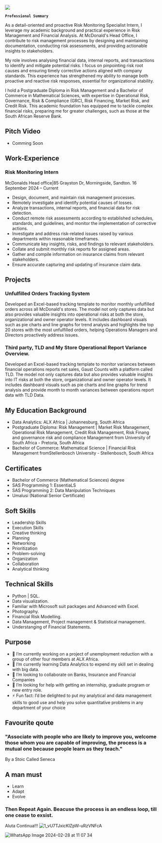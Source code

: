 
![](https://media.licdn.com/dms/image/D4D22AQEpDviqo8ZNCw/feedshare-shrink_800/0/1712225268373?e=1715212800&v=beta&t=CuenbbuLaREj_Q2PksRi-jknDhw-dyILyjVqwV3OVZ4)

**`Professional Summary`**

As a detail-oriented and proactive Risk Monitoring Specialist Intern, I leverage my academic background and practical experience in Risk Management and Financial Analysis. At McDonald's Head Office, I contribute to risk management processes by designing and maintaining documentation, conducting risk assessments, and providing actionable insights to stakeholders.

My role involves analysing financial data, internal reports, and transactions to identify and mitigate potential risks. I focus on pinpointing risk root causes and ensuring timely corrective actions aligned with company standards. This experience has strengthened my ability to manage both proactive and reactive risk responses, essential for organizational stability.

I hold a Postgraduate Diploma in Risk Management and a Bachelor of Commerce in Mathematical Sciences, with expertise in Operational Risk, Governance, Risk & Compliance (GRC), Risk Financing, Market Risk, and Credit Risk. This academic foundation has equipped me to tackle complex financial risks, preparing me for greater challenges, such as those at the South African Reserve Bank.

## Pitch Video
- Comming Soon

## Work-Experience
### Risk Monitoring Intern
McDonalds Head office|85 Grayston Dr, Morningside, Sandton.	16 September 2024 – Current
- Design, document, and maintain risk management processes.
- Remotely investigate and identify potential causes of losses.
- Analyze transactions, internal reports, and financial data for risk detection.
- Conduct remote risk assessments according to established schedules, standards, and guidelines, and monitor the implementation of corrective actions.
- Investigate and address risk-related issues raised by various departments within reasonable timeframes.
- Communicate key insights, risks, and findings to relevant stakeholders.
- Collate and submit monthly risk reports for assigned areas.
- Gather and compile information on insurance claims from relevant stakeholders.
- Ensure accurate capturing and updating of insurance claim data.

## Projects
### Unfulfilled Orders Tracking System
Developed an Excel-based tracking template to monitor monthly unfulfilled orders across all McDonald's stores. The model not only captures data but also provides valuable insights into operational risks at both the store, organizational and owner operator levels. It includes dashboard visuals such as pie charts and line graphs for trend analysis and highlights the top 20 stores with the most unfulfilled orders, helping Operations Managers and Directors proactively address issues.

### Third party, TLD and My Store Operational Report Variance Overview.

Developed an Excel-based tracking template to monitor variances between financial operations reports net sales, Gaust Counts with a platform called TLD. The model not only captures data but also provides valuable insights into IT risks at both the store, organizational and owner operator levels. It includes dashboard visuals such as pie charts and line graphs for trend analysis and provide month to month variances between operations report data with TLD Data.


## My Education Background
- Data Analytics: ALX Africa | Johannesburg, South Africa  
- Postgraduate Diploma: Risk Management | Market Risk Management, Operational Risk Management, Credit Risk Management, Risk Finang and governance risk and compliance Management from University of South Africa - Pretoria, South Africa 
- Bachelor of Commerce: Mathematical Science | Financial Risk Management fromStellenbosch University - Stellenbosch, South Africa  

## Certificates
- Bachelor of Commerce (Mathematical Sciences) degree
- SAS Programming 1: EssentiaLS
- SAS Programming 2: Data Manipulation Techniques
- Umalusi (National Senior Certificate)
  
## Soft Skills
- Leadership Skills
- Execution Skills
- Creative thinking
- Planning
- Networking
- Prioritization
- Problem-solving
- Organization
- Collaboration
- Analytical thinking 
## Technical Skills
- Python | SQL.
- Data visualization.
- Familiar with Microsoft suit packages and Advanced with Excel.
- Photography.
- Financial Risk Modelling.
- Data Management, Project management & Statistical management.
- Understanging of Financial Statements.

## Purpose
- 🔭 I’m currently working on a project of unemployment reduction with a group of other four members at ALX Africa.  
- 🌱 I’m currently learning Data Analytics to expend my skill set in dealing with big data.
- 👯 I’m looking to collaborate on Banks, Insurance and Financial Companies 
- 🤔 I’m looking for help with getting an internship, graduate program or new entry role. 
- ⚡ Fun fact: I’d be delighted to put my analytical and data management skills to good use and help you solve quantitative problems in any department of your choice 
## Favourite qoute 
### "Associate with people who are likely to improve you, welcome those whom you are capable of improving, the process is a mutual one because people learn as they teach."
By a Stoic Called Seneca 

## A man must
- Learn
- Adapt
- Evolve
### Then Repeat Again. Beacuse the process is an endless loop, till one cease to exsist.

Aluta Continua!!! 
![1_vU7TJxicKlZpW-uRzVNFcA](https://github.com/rapooklp/Profile-2/assets/162428712/93411380-3852-4213-89cd-5e38aa79a99c)



![WhatsApp Image 2024-02-28 at 11 07 34](https://github.com/rapooklp/Profile-2/assets/162428712/210435f1-e366-4b9f-a225-e62e7b6ce5de)
